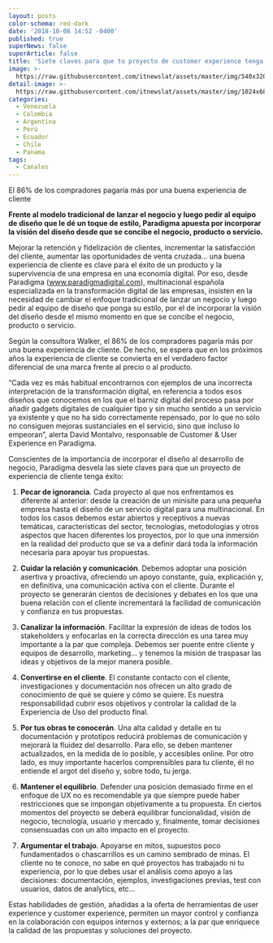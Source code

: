 ```yaml
---
layout: posts
color-schema: red-dark
date: '2018-10-08 14:52 -0400'
published: true
superNews: false
superArticle: false
title: 'Siete claves para que tu proyecto de customer experience tenga éxito '
image: >-
  https://raw.githubusercontent.com/itnewslat/assets/master/img/540x320/Clientes-Satisfechos-p.jpg
detail-image: >-
  https://raw.githubusercontent.com/itnewslat/assets/master/img/1024x680/Clientes-Satisfechos-g.jpg
categories:
  - Venezuela
  - Colombia
  - Argentina
  - Perú
  - Ecuador
  - Chile
  - Panama
tags:
  - Canales
---
```

El 86% de los compradores pagaría más por una buena experiencia de cliente

**Frente al modelo tradicional de lanzar el negocio y luego pedir al equipo de diseño que le dé un toque de estilo, Paradigma apuesta por incorporar la visión del diseño desde que se concibe el negocio, producto o servicio.**

Mejorar la retención y fidelización de clientes, incrementar la satisfacción del cliente, aumentar las oportunidades de venta cruzada… una buena experiencia de cliente es clave para el éxito de un producto y la supervivencia de una empresa en una economía digital. Por eso, desde Paradigma (www.paradigmadigital.com), multinacional española especializada en la transformación digital de las empresas, insisten en la necesidad de cambiar el enfoque tradicional de lanzar un negocio y luego pedir al equipo de diseño que ponga su estilo, por el de incorporar la visión del diseño desde el mismo momento en que se concibe el negocio, producto o servicio.

Según la consultora Walker, el 86% de los compradores pagaría más por una buena experiencia de cliente. De hecho, se espera que en los próximos años la experiencia de cliente se convierta en el verdadero factor diferencial de una marca frente al precio o al producto.

“Cada vez es más habitual encontrarnos con ejemplos de una incorrecta interpretación de la transformación digital, en referencia a todos esos diseños que conocemos en los que el barniz digital del proceso pasa por añadir gadgets digitales de cualquier tipo y sin mucho sentido a un servicio ya existente y que no ha sido correctamente repensado, por lo que no sólo no consiguen mejoras sustanciales en el servicio, sino que incluso lo empeoran”, alerta David Montalvo, responsable de Customer & User Experience en Paradigma.

Conscientes de la importancia de incorporar el diseño al desarrollo de negocio, Paradigma desvela las siete claves para que un proyecto de experiencia de cliente tenga éxito:

1.	**Pecar de ignorancia**. Cada proyecto al que nos enfrentamos es diferente al anterior: desde la creación de un minisite para una pequeña empresa hasta el diseño de un servicio digital para una multinacional. En todos los casos debemos estar abiertos y receptivos a nuevas temáticas, características del sector, tecnologías, metodologías y otros aspectos que hacen diferentes los proyectos, por lo que una inmersión en la realidad del producto que se va a definir dará toda la información necesaria para apoyar tus propuestas.

2.	**Cuidar la relación y comunicación**. Debemos adoptar una posición asertiva y proactiva, ofreciendo un apoyo constante, guía, explicación y, en definitiva, una comunicación activa con el cliente. Durante el proyecto se generarán cientos de decisiones y debates en los que una buena relación con el cliente incrementará la facilidad de comunicación y confianza en tus propuestas. 

3.	**Canalizar la información**. Facilitar la expresión de ideas de todos los stakeholders y enfocarlas en la correcta dirección es una tarea muy importante a la par que compleja. Debemos ser puente entre cliente y equipos de desarrollo, marketing… y tenemos la misión de traspasar las ideas y objetivos de la mejor manera posible.

4.	**Convertirse en el cliente**. El constante contacto con el cliente, investigaciones y documentación nos ofrecen un alto grado de conocimiento de qué se quiere y cómo se quiere. Es nuestra responsabilidad cubrir esos objetivos y controlar la calidad de la Experiencia de Uso del producto final. 

5.	**Por tus obras te conocerán**. Una alta calidad y detalle en tu documentación y prototipos reducirá problemas de comunicación y mejorará la fluidez del desarrollo. Para ello, se deben mantener actualizados, en la medida de lo posible, y accesibles online. Por otro lado, es muy importante hacerlos comprensibles para tu cliente, él no entiende el argot del diseño y, sobre todo, tu jerga.

6.	**Mantener el equilibrio**. Defender una posición demasiado firme en el enfoque de UX no es recomendable ya que siempre puede haber restricciones que se impongan objetivamente a tu propuesta. En ciertos momentos del proyecto se deberá equilibrar funcionalidad, visión de negocio, tecnología, usuario y mercado y, finalmente, tomar decisiones consensuadas con un alto impacto en el proyecto.

7.	**Argumentar el trabajo**. Apoyarse en mitos, supuestos poco fundamentados o chascarrillos es un camino sembrado de minas. El cliente no te conoce, no sabe en qué proyectos has trabajado ni tu experiencia, por lo que debes usar el análisis como apoyo a las decisiones: documentación, ejemplos, investigaciones previas, test con usuarios, datos de analytics, etc...

Estas habilidades de gestión, añadidas a la oferta de herramientas de user experience y customer experience, permiten un mayor control y confianza en la colaboración con equipos internos y externos; a la par que enriquece la calidad de las propuestas y soluciones del proyecto.